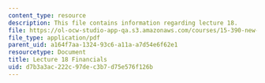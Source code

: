 ```yaml
---
content_type: resource
description: This file contains information regarding lecture 18.
file: https://ol-ocw-studio-app-qa.s3.amazonaws.com/courses/15-390-new-enterprises-spring-2013/d7b3a3ac222c97dec3b7d75e576f126b_MIT15_390S13_lec18.pdf
file_type: application/pdf
parent_uid: a164f7aa-1324-93c6-a11a-a7d54e6f62e1
resourcetype: Document
title: Lecture 18 Financials
uid: d7b3a3ac-222c-97de-c3b7-d75e576f126b
---
```

